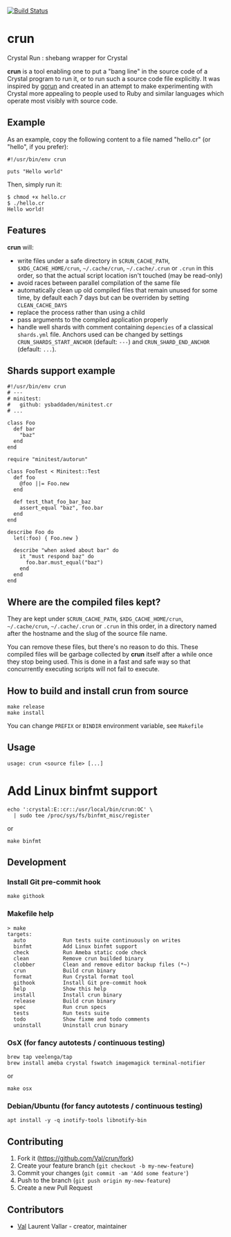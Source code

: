 [![Build Status](https://travis-ci.org/Val/crun.svg?branch=master)](https://travis-ci.org/Val/crun)

# crun
Crystal Run : shebang wrapper for Crystal

**crun** is a tool enabling one to put a "bang line" in the source code of
a Crystal program to run it, or to run such a source code file explicitly.
It was inspired by [gorun](https://github.com/erning/gorun) and created in
an attempt to make experimenting with Crystal more appealing to people
used to Ruby and similar languages which operate most visibly with source
code.

## Example

As an example, copy the following content to a file named "hello.cr" (or
"hello", if you prefer):

```Crystal
#!/usr/bin/env crun

puts "Hello world"
```

Then, simply run it:


```
$ chmod +x hello.cr
$ ./hello.cr
Hello world!
```

## Features

**crun** will:

  * write files under a safe directory in `$CRUN_CACHE_PATH`,
    `$XDG_CACHE_HOME/crun`, `~/.cache/crun`, `~/.cache/.crun` or `.crun`
    in this order, so that the actual script location isn't touched
    (may be read-only)
  * avoid races between parallel compilation of the same file
  * automatically clean up old compiled files that remain unused for
    some time, by default each 7 days but can be overriden by setting
    `CLEAN_CACHE_DAYS`
  * replace the process rather than using a child
  * pass arguments to the compiled application properly
  * handle well shards with comment containing `depencies` of a
    classical `shards.yml` file. Anchors used can be changed by settings
    `CRUN_SHARDS_START_ANCHOR` (default: `---`) and
    `CRUN_SHARD_END_ANCHOR` (default: `...`).

## Shards support example

```Crystal
#!/usr/bin/env crun
# ---
# minitest:
#   github: ysbaddaden/minitest.cr
# ...

class Foo
  def bar
    "baz"
  end
end

require "minitest/autorun"

class FooTest < Minitest::Test
  def foo
    @foo ||= Foo.new
  end

  def test_that_foo_bar_baz
    assert_equal "baz", foo.bar
  end
end

describe Foo do
  let(:foo) { Foo.new }

  describe "when asked about bar" do
    it "must respond baz" do
      foo.bar.must_equal("baz")
    end
  end
end

```

## Where are the compiled files kept?

They are kept under `$CRUN_CACHE_PATH`, `$XDG_CACHE_HOME/crun`,
`~/.cache/crun`, `~/.cache/.crun` or `.crun` in this order, in a directory
named after the hostname and the slug of the source file name.

You can remove these files, but there's no reason to do this. These
compiled files will be garbage collected by **crun** itself after a while
once they stop being used. This is done in a fast and safe way so that
concurrently executing scripts will not fail to execute.

## How to build and install crun from source

```Shell
make release
make install
```

You can change `PREFIX` or `BINDIR` environment variable, see `Makefile`

## Usage

```Shell
usage: crun <source file> [...]
```

# Add Linux binfmt support

``` Shell
echo ':crystal:E::cr::/usr/local/bin/crun:OC' \
  | sudo tee /proc/sys/fs/binfmt_misc/register
```
or
```Shell
make binfmt
```

## Development

### Install Git pre-commit hook

```Shell
make githook
```

### Makefile help

```Shell
> make
targets:
  auto            Run tests suite continuously on writes
  binfmt          Add Linux binfmt support
  check           Run Ameba static code check
  clean           Remove crun builded binary
  clobber         Clean and remove editor backup files (*~)
  crun            Build crun binary
  format          Run Crystal format tool
  githook         Install Git pre-commit hook
  help            Show this help
  install         Install crun binary
  release         Build crun binary
  spec            Run crun specs
  tests           Run tests suite
  todo            Show fixme and todo comments
  uninstall       Uninstall crun binary
```

### OsX (for fancy autotests / continuous testing)

```Shell
brew tap veelenga/tap
brew install ameba crystal fswatch imagemagick terminal-notifier
```
or
```Shell
make osx
```

### Debian/Ubuntu (for fancy autotests / continuous testing)

```Shell
apt install -y -q inotify-tools libnotify-bin
```

## Contributing

1. Fork it (<https://github.com/Val/crun/fork>)
2. Create your feature branch (`git checkout -b my-new-feature`)
3. Commit your changes (`git commit -am 'Add some feature'`)
4. Push to the branch (`git push origin my-new-feature`)
5. Create a new Pull Request

## Contributors

- [Val](https://github.com/Val) Laurent Vallar - creator, maintainer
